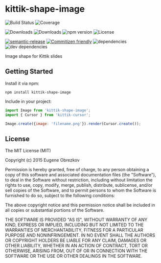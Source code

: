 # kittik-shape-image

![Build Status](https://img.shields.io/travis/kittikjs/shape-image.svg)
![Coverage](https://img.shields.io/coveralls/kittikjs/shape-image.svg)

![Downloads](https://img.shields.io/npm/dm/kittik-shape-image.svg)
![Downloads](https://img.shields.io/npm/dt/kittik-shape-image.svg)
![npm version](https://img.shields.io/npm/v/kittik-shape-image.svg)
![License](https://img.shields.io/npm/l/kittik-shape-image.svg)

[![semantic-release](https://img.shields.io/badge/%20%20%F0%9F%93%A6%F0%9F%9A%80-semantic--release-e10079.svg)](https://github.com/semantic-release/semantic-release)
[![Commitizen friendly](https://img.shields.io/badge/commitizen-friendly-brightgreen.svg)](http://commitizen.github.io/cz-cli/)
![dependencies](https://img.shields.io/david/kittikjs/shape-image.svg)
![dev dependencies](https://img.shields.io/david/dev/kittikjs/shape-image.svg)

Image shape for Kittik slides

## Getting Started

Install it via npm:

```shell
npm install kittik-shape-image
```

Include in your project:

```javascript
import Image from 'kittik-shape-image';
import { Cursor } from 'kittik-cursor';

Image.create({image: 'filename.png'}).render(Cursor.create());
```

## License

The MIT License (MIT)

Copyright (c) 2015 Eugene Obrezkov

Permission is hereby granted, free of charge, to any person obtaining a copy
of this software and associated documentation files (the "Software"), to deal
in the Software without restriction, including without limitation the rights
to use, copy, modify, merge, publish, distribute, sublicense, and/or sell
copies of the Software, and to permit persons to whom the Software is
furnished to do so, subject to the following conditions:

The above copyright notice and this permission notice shall be included in all
copies or substantial portions of the Software.

THE SOFTWARE IS PROVIDED "AS IS", WITHOUT WARRANTY OF ANY KIND, EXPRESS OR
IMPLIED, INCLUDING BUT NOT LIMITED TO THE WARRANTIES OF MERCHANTABILITY,
FITNESS FOR A PARTICULAR PURPOSE AND NONINFRINGEMENT. IN NO EVENT SHALL THE
AUTHORS OR COPYRIGHT HOLDERS BE LIABLE FOR ANY CLAIM, DAMAGES OR OTHER
LIABILITY, WHETHER IN AN ACTION OF CONTRACT, TORT OR OTHERWISE, ARISING FROM,
OUT OF OR IN CONNECTION WITH THE SOFTWARE OR THE USE OR OTHER DEALINGS IN THE
SOFTWARE.
